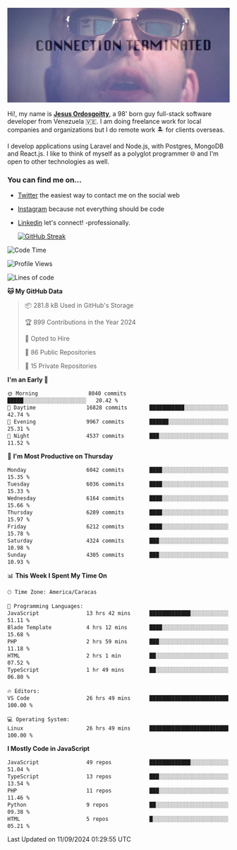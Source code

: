 ![hackers movie reference](./disconnected.jpg)

Hi!, my name is [**Jesus Ordosgoitty**](https://jodaz.dev), a 98' born guy full-stack software developer from Venezuela 🇻🇪. I am doing freelance work for local companies and organizations but I do remote work 🏝️ for clients overseas. 

I develop applications using Laravel and Node.js, with Postgres, MongoDB and React.js. I like to think of myself as a polyglot programmer 🌐 and I'm open to other technologies as well.

### You can find me on...

- [Twitter](https://twitter.com/jodaz_) the easiest way to contact me on the social web
- [Instagram](https://instagram.com/jodaz_) because not everything should be code
- [Linkedin](https://linkedin.com/in/jodaz) let's connect! -professionally.


    [![GitHub Streak](https://streak-stats.demolab.com?user=jodaz&theme=tokyonight)](https://git.io/streak-stats)

<!--START_SECTION:waka-->
![Code Time](http://img.shields.io/badge/Code%20Time-7%2C290%20hrs%2029%20mins-blue)

![Profile Views](http://img.shields.io/badge/Profile%20Views-0-blue)

![Lines of code](https://img.shields.io/badge/From%20Hello%20World%20I%27ve%20Written-82.8%20million%20lines%20of%20code-blue)

**🐱 My GitHub Data** 

> 📦 281.8 kB Used in GitHub's Storage 
 > 
> 🏆 899 Contributions in the Year 2024
 > 
> 💼 Opted to Hire
 > 
> 📜 86 Public Repositories 
 > 
> 🔑 15 Private Repositories 
 > 
**I'm an Early 🐤** 

```text
🌞 Morning                8040 commits        █████░░░░░░░░░░░░░░░░░░░░   20.42 % 
🌆 Daytime                16828 commits       ███████████░░░░░░░░░░░░░░   42.74 % 
🌃 Evening                9967 commits        ██████░░░░░░░░░░░░░░░░░░░   25.31 % 
🌙 Night                  4537 commits        ███░░░░░░░░░░░░░░░░░░░░░░   11.52 % 
```
📅 **I'm Most Productive on Thursday** 

```text
Monday                   6042 commits        ████░░░░░░░░░░░░░░░░░░░░░   15.35 % 
Tuesday                  6036 commits        ████░░░░░░░░░░░░░░░░░░░░░   15.33 % 
Wednesday                6164 commits        ████░░░░░░░░░░░░░░░░░░░░░   15.66 % 
Thursday                 6289 commits        ████░░░░░░░░░░░░░░░░░░░░░   15.97 % 
Friday                   6212 commits        ████░░░░░░░░░░░░░░░░░░░░░   15.78 % 
Saturday                 4324 commits        ███░░░░░░░░░░░░░░░░░░░░░░   10.98 % 
Sunday                   4305 commits        ███░░░░░░░░░░░░░░░░░░░░░░   10.93 % 
```


📊 **This Week I Spent My Time On** 

```text
🕑︎ Time Zone: America/Caracas

💬 Programming Languages: 
JavaScript               13 hrs 42 mins      █████████████░░░░░░░░░░░░   51.11 % 
Blade Template           4 hrs 12 mins       ████░░░░░░░░░░░░░░░░░░░░░   15.68 % 
PHP                      2 hrs 59 mins       ███░░░░░░░░░░░░░░░░░░░░░░   11.18 % 
HTML                     2 hrs 1 min         ██░░░░░░░░░░░░░░░░░░░░░░░   07.52 % 
TypeScript               1 hr 49 mins        ██░░░░░░░░░░░░░░░░░░░░░░░   06.80 % 

🔥 Editors: 
VS Code                  26 hrs 49 mins      █████████████████████████   100.00 % 

💻 Operating System: 
Linux                    26 hrs 49 mins      █████████████████████████   100.00 % 
```

**I Mostly Code in JavaScript** 

```text
JavaScript               49 repos            █████████████░░░░░░░░░░░░   51.04 % 
TypeScript               13 repos            ███░░░░░░░░░░░░░░░░░░░░░░   13.54 % 
PHP                      11 repos            ███░░░░░░░░░░░░░░░░░░░░░░   11.46 % 
Python                   9 repos             ██░░░░░░░░░░░░░░░░░░░░░░░   09.38 % 
HTML                     5 repos             █░░░░░░░░░░░░░░░░░░░░░░░░   05.21 % 
```




 Last Updated on 11/09/2024 01:29:55 UTC
<!--END_SECTION:waka-->
